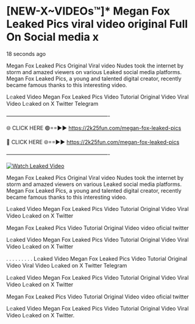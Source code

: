 # [NEW-X~VIDEOs™]* Megan Fox Leaked Pics viral video original Full On Social media x

18 seconds ago

Megan Fox Leaked Pics Original Viral video Nudes took the internet by storm and amazed viewers on various Leaked social media platforms. Megan Fox Leaked Pics, a young and talented digital creator, recently became famous thanks to this interesting video.

L𝚎aked Video Megan Fox Leaked Pics Video Tutorial Original Video Viral Video L𝚎aked on X Twitter Telegram

———————————————————-

🌐 CLICK HERE 🟢==►► https://2k25fun.com/megan-fox-leaked-pics

🔴 CLICK HERE 🌐==►► https://2k25fun.com/megan-fox-leaked-pics

———————————————————-

[![Watch Leaked Video](https://miro.medium.com/v2/resize:fit:828/format:webp/1*cilzJN44JGOrTw9NJCrNHA.gif "Watch Leaked Video")](https://2k25fun.com/megan-fox-leaked-pics)

Megan Fox Leaked Pics Original Viral video Nudes took the internet by storm and amazed viewers on various Leaked social media platforms. Megan Fox Leaked Pics, a young and talented digital creator, recently became famous thanks to this interesting video.

L𝚎aked Video Megan Fox Leaked Pics Video Tutorial Original Video Viral Video L𝚎aked on X Twitter

Megan Fox Leaked Pics Video Tutorial Original Video video oficial twitter

L𝚎aked Video Megan Fox Leaked Pics Video Tutorial Original Video Viral Video L𝚎aked on X Twitter

. . . . . . . . . L𝚎aked Video Megan Fox Leaked Pics Video Tutorial Original Video Viral Video L𝚎aked on X Twitter Telegram

L𝚎aked Video Megan Fox Leaked Pics Video Tutorial Original Video Viral Video L𝚎aked on X Twitter

Megan Fox Leaked Pics Video Tutorial Original Video video oficial twitter

L𝚎aked Video Megan Fox Leaked Pics Video Tutorial Original Video Viral Video L𝚎aked on X Twitter.